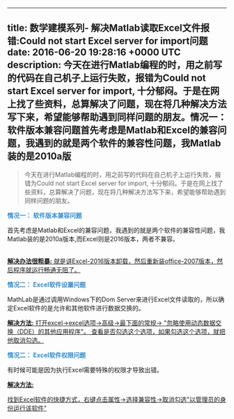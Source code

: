 
---
title: 数学建模系列- 解决Matlab读取Excel文件报错:Could not start Excel server for import问题
date: 2016-06-20 19:28:16 +0000 UTC
description: 今天在进行Matlab编程的时，用之前写的代码在自己机子上运行失败，报错为Could not start Excel server for import, 十分郁闷。于是在网上找了些资料，总算解决了问题，现在将几种解决方法写下来，希望能够帮助遇到同样问题的朋友。情况一： 软件版本兼容问题首先考虑是Matlab和Excel的兼容问题，我遇到的就是两个软件的兼容性问题，我Matlab装的是2010a版
---

> 今天在进行Matlab编程的时，用之前写的代码在自己机子上运行失败，报错为Could not start Excel server for import, 十分郁闷。于是在网上找了些资料，总算解决了问题，现在将几种解决方法写下来，希望能够帮助遇到同样问题的朋友。



<span style="color:#338DCD">**情况一： 软件版本兼容问题**</span>



   首先考虑是Matlab和Excel的兼容问题，我遇到的就是两个软件的兼容性问题，我Matlab装的是2010a版本,而Excel则是2016版本，两者不兼容。</br></br>

   <u>**解决办法很粗暴:**  就是讲Excel-2016版本卸载，然后重新装office-2007版本，然后程序就运行畅通无阻了。</u>



<span style="color:#338DCD">**情况二： Excel软件设置问题**</span>



   MathLab是通过调用Windows下的Dom Server来进行Excel文件读取的，所以确定Excel软件的是允许和其他软件进行数据交换的。</br>

   <u>**解决方法:** 打开excel->excel选项->高级->最下面的常规-> "忽略使用动态数据交换（DDE）的其他应用程序"。 查看是否勾选这个选项，如果勾选这个选项，就把他取消勾选。</u>





   <span style="color:#338DCD">**情况二： Excel软件权限问题**</span>

   

   有时候可能是因为执行Excel需要特殊的权限才导致出错。</br>

   <u>**解决方法:** 

   找到Excel软件的快捷方式，右键点击属性->选择兼容性->取消勾选"以管理员的身份运行该软件"

   </u>




